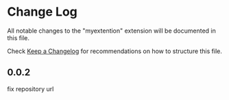 # Change Log

All notable changes to the "myextention" extension will be documented in this file.

Check [Keep a Changelog](http://keepachangelog.com/) for recommendations on how to structure this file.

## 0.0.2

fix repository url
